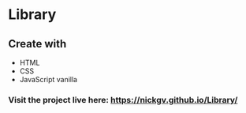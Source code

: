 # Library

## Create with

- HTML
- CSS
- JavaScript vanilla


### Visit the project live here: https://nickgv.github.io/Library/